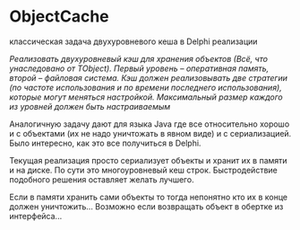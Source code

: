 # ObjectCache
классическая задача двухуровневого кеша в Delphi реализации

_Реализовать двухуровневый кэш для хранения объектов (Всё, что унаследовано от TObject). Первый уровень – оперативная память, второй – файловая система. Кэш должен реализовывать две стратегии (по частоте использования и по времени последнего использования), которые могут меняться настройкой. Максимальный размер каждого из уровней должен быть настраиваемым_

Аналогичную задачу дают для языка Java где все относительно хорошо и с объектами (их не надо уничтожать в явном виде) и с сериализацией. Было интересно, как это все получиться в Delphi. 

Текущая реализация просто сериализует объекты и хранит их в памяти и на диске. По сути это многоуровневый кеш строк. Быстродействие подобного решения оставляет желать лучшего.

Если в памяти хранить сами объекты то тогда непонятно кто их в конце должен уничтожить... 
Возможно если возвращать объект в обертке из интерфейса...
